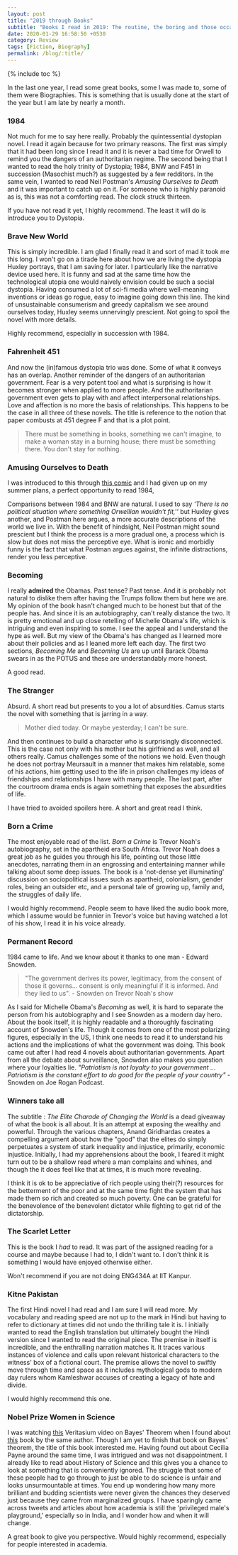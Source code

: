 ```yaml
---
layout: post
title: "2019 through Books"
subtitle: "Books I read in 2019: The routine, the boring and those occasional gems"
date: 2020-01-29 16:58:50 +0530
category: Review
tags: [Fiction, Biography]
permalink: /blog/:title/
---
```

{% include toc %}

In the last one year, I read some great books, some I was made to, some of them were Biographies. This is something that is usually done at the start of the year but I am late by nearly a month.

### 1984 ###
  Not much for me to say here really. Probably the quintessential dystopian novel. I read it again because for two primary reasons. The first was simply that it had been long since I read it and it is never a bad time for Orwell to remind you the dangers of an authoritarian regime. The second being that I wanted to read the holy trinity of Dystopia; 1984, BNW and F451 in succession (Masochist much?) as suggested by a few redditors. In the same vein, I wanted to read Neil Postman's *Amusing Ourselves to Death* and it was important to catch up on it. For someone who is highly paranoid as is, this was not a comforting read. The clock struck thirteen.

  If you have not read it yet, I highly recommend. The least it will do is introduce you to Dystopia.
### Brave New World ###
  This is simply incredible. I am glad I finally read it and sort of mad it took me this long. I won't go on a tirade here about how we are living the dystopia Huxley portrays, that I am saving for later. I particularly like the narrative device used here. It is funny and sad at the same time how the technological utopia one would naively envision could be such a social dystopia. Having consumed a lot of sci-fi media where well-meaning inventions or ideas go rogue, easy to imagine going down this line. The kind of unsustainable consumerism and greedy capitalism we see around ourselves today, Huxley seems unnervingly prescient. Not going to spoil the novel with more details.

  Highly recommend, especially in succession with 1984.
### Fahrenheit 451 ###
  And now the (in)famous dystopia trio was done. Some of what it conveys has an overlap. Another reminder of the dangers of an authoritarian government. Fear is a very potent tool and what is surprising is how it becomes stronger when applied to more people. And the authoritarian government even gets to play with and affect interpersonal relationships. Love and affection is no more the basis of relationships. This happens to be the case in all three of these novels. The title is reference to the notion that paper combusts at 451 degree F and that is a plot point.

  > There must be something in books, something we can't imagine, to make a woman stay in a burning house; there must be something there. You don't stay for nothing.

### Amusing Ourselves to Death ###
  I was introduced to this through [this comic](https://highexistence.com/amusing-ourselves-to-death-huxley-vs-orwell/) and I had given up on my summer plans, a perfect opportunity to read 1984,

  Comparisons between 1984 and BNW are natural. I used to say *'There is no political situation where something Orwellian wouldn't fit,''* but Huxley gives another, and Postman here argues, a more accurate descriptions of the world we live in. With the benefit of hindsight, Neil Postman might sound prescient but I think the process is a more gradual one, a process which is slow but does not miss the perceptive eye. What is ironic and morbidly funny is the fact that what Postman argues against, the infinite distractions, render you less perceptive.
### Becoming ###
  I really **admired** the Obamas. Past tense? Past tense. And it is probably not natural to dislike them after having the Trumps follow them but here we are. My opinion of the book hasn't changed much to be honest but that of the people has. And since it is an autobiography, can't really distance the two. It is pretty emotional and up close retelling of Michelle Obama's life, which is intriguing and even inspiring to some. I see the appeal and I understand the hype as well. But my view of the Obama's has changed as I learned more about their policies and as I leaned more left each day. The first two sections, *Becoming Me* and *Becoming Us* are up until Barack Obama swears in as the POTUS and these are understandably more honest.

  A good read.
### The Stranger ###
  Absurd. A short read but presents to you a lot of absurdities. Camus starts the novel with something that is jarring in a way.

  > Mother died today. Or maybe yesterday; I can't be sure.

  And then continues to build a character who is surprisingly disconnected. This is the case not only with his mother but his girlfriend as well, and all others really. Camus challenges some of the notions we hold. Even though he does not portray Meursault in a manner that makes him relatable, some of his actions, him getting used to the life in prison challenges my ideas of friendships and relationships I have with many people. The last part, after the courtroom drama ends is again something that exposes the absurdities of life.

  I have tried to avoided spoilers here. A short and great read I think.
### Born a Crime ###
  The most enjoyable read of the list. *Born a Crime* is Trevor Noah's autobiography, set in the apartheid era South Africa. Trevor Noah does a great job as he guides you through his life, pointing out those little anecdotes, narrating them in an engrossing and entertaining manner while talking about some deep issues. The book is a 'not-dense yet illuminating' discussion on sociopolitical issues such as apartheid, colonialism, gender roles, being an outsider etc, and a personal tale of growing up, family and, the struggles of daily life.

  I would highly recommend. People seem to have liked the audio book more, which I assume would be funnier in Trevor's voice but having watched a lot of his show, I read it in his voice already.
### Permanent Record ###
  1984 came to life. And we know about it thanks to one man - Edward Snowden.

  >"The government derives its power, legitimacy, from the consent of those it governs... consent is only meaningful if it is informed. And they lied to us".
    - Snowden on Trevor Noah's show

  As I said for Michelle Obama's *Becoming* as well, it is hard to separate the person from his autobiography and I see Snowden as a modern day hero. About the book itself, it is highly readable and a thoroughly fascinating account of Snowden's life. Though it comes from one of the most polarizing figures, especially in the US, I think one needs to read it to understand his actions and the implications of what the government was doing. This book came out after I had read 4 novels about authoritarian governments. Apart from all the debate about surveillance, Snowden also makes you question where your loyalties lie. *"Patriotism is not loyalty to your government ... Patriotism is the constant effort to do good for the people of your country"* - Snowden on Joe Rogan Podcast.
### Winners take all ###
  The subtitle : *The Elite Charade of Changing the World* is a dead giveaway of what the book is all about. It is an attempt at exposing the wealthy and powerful. Through the various chapters, Anand Giridhardas creates a compelling argument about how the "good" that the elites do simply perpetuates a system of stark inequality and injustice, primarily, economic injustice. Initially, I had my apprehensions about the book, I feared it might turn out to be a shallow read where a man complains and whines, and though the it does feel like that at times, it is much more revealing.

  I think it is ok to be appreciative of rich people using their(?) resources for the betterment of the poor and at the same time fight the system that has made them so rich and created so much poverty. One can be grateful for the benevolence of the benevolent dictator while fighting to get rid of the dictatorship.

### The Scarlet Letter ###
  This is the book I *had* to read. It was part of the assigned reading for a course and maybe because I had to, I didn't want to. I don't think it is something I would have enjoyed otherwise either.

  Won't recommend if you are not doing ENG434A at IIT Kanpur.
### Kitne Pakistan ###
  The first Hindi novel I had read and I am sure I will read more. My vocabulary and reading speed are not up to the mark in Hindi but having to refer to dictionary at times did not undo the thrilling tale it is. I initially wanted to read the English translation but ultimately bought the Hindi version since I wanted to read the original piece. The premise in itself is incredible, and the enthralling narration matches it. It traces various instances of violence and calls upon relevant historical characters to the witness' box of a fictional court. The premise allows the novel to swiftly move through time and space as it includes mythological gods to modern day rulers whom Kamleshwar accuses of creating a legacy of hate and divide.

  I would highly recommend this one.

### Nobel Prize Women in Science ###
  I was watching [this](https://www.youtube.com/watch?v=R13BD8qKeTg) Veritasium video on Bayes' Theorem when I found about [this](https://www.amazon.in/Nobel-Prize-Women-Science-Discoveries/dp/0309072700) book by the same author. Though I am yet to finish that book on Bayes' theorem, the title of this book interested me. Having found out about Cecilia Payne around the same time, I was intrigued and was not disappointment. I already like to read about History of Science and this gives you a chance to look at something that is conveniently ignored. The struggle that some of these people had to go through to just be able to do science is unfair and looks unsurmountable at times. You end up wondering how many more brilliant and budding scientists were never given the chances they deserved just because they came from marginalized groups. I have sparingly came across tweets and articles about how academia is still the 'privileged male's playground,' especially so in India, and I wonder how and when it will change.

  A great book to give you perspective. Would highly recommend, especially for people interested in academia.
